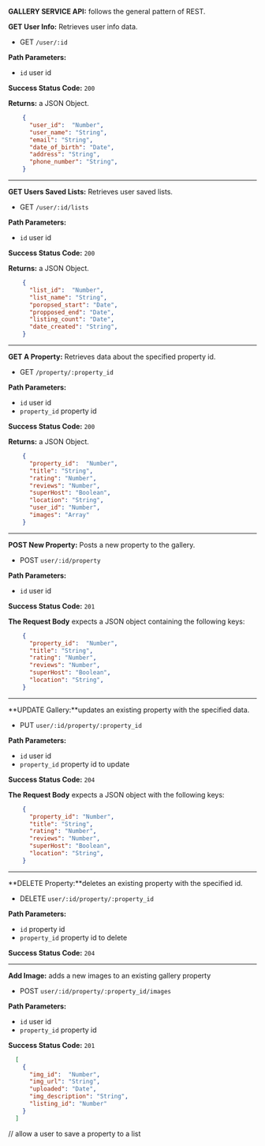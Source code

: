 **GALLERY SERVICE API:** follows the general pattern of REST.

**GET User Info:**
Retrieves user info data.
* GET `/user/:id`

**Path Parameters:**
* `id` user id

**Success Status Code:** `200`

**Returns:** a JSON Object.
```json
    {
      "user_id":  "Number",
      "user_name": "String",
      "email": "String",
      "date_of_birth": "Date",
      "address": "String",
      "phone_number": "String",
    }
```
------------------------------------------------------------------

**GET Users Saved Lists:**
Retrieves user saved lists.
* GET `/user/:id/lists`

**Path Parameters:**
* `id` user id

**Success Status Code:** `200`

**Returns:** a JSON Object.
```json
    {
      "list_id":  "Number",
      "list_name": "String",
      "poropsed_start": "Date",
      "propposed_end": "Date",
      "listing_count": "Date",
      "date_created": "String",
    }
```

------------------------------------------------------------------

**GET A Property:**
Retrieves data about the specified property id.
* GET `/property/:property_id`

**Path Parameters:**
* `id` user id
* `property_id` property id

**Success Status Code:** `200`

**Returns:** a JSON Object.
```json
    {
      "property_id":  "Number",
      "title": "String",
      "rating": "Number",
      "reviews": "Number",
      "superHost": "Boolean",
      "location": "String",
      "user_id": "Number",
      "images": "Array"
    }
```

------------------------------------------------------------------

**POST New Property:** Posts a new property to the gallery.
* POST `user/:id/property`

**Path Parameters:**
* `id` user id

**Success Status Code:** `201`

**The Request Body** expects a JSON object containing the following keys:
```json
    {
      "property_id":  "Number",
      "title": "String",
      "rating": "Number",
      "reviews": "Number",
      "superHost": "Boolean",
      "location": "String",
    }
```

------------------------------------------------------------------

**UPDATE Gallery:**updates an existing property with the specified data.
* PUT `user/:id/property/:property_id`

**Path Parameters:**
* `id` user id
* `property_id` property id to update

**Success Status Code:** `204`

**The Request Body** expects a JSON object with the following keys:
```json
    {
      "property_id": "Number",
      "title": "String",
      "rating": "Number",
      "reviews": "Number",
      "superHost": "Boolean",
      "location": "String",
    }
```
------------------------------------------------------------------

**DELETE Property:**deletes an existing property with the specified id.
* DELETE `user/:id/property/:property_id`

**Path Parameters:**
* `id` property id
* `property_id` property id to delete

**Success Status Code:** `204`

------------------------------------------------------------------

**Add Image:** adds a new images to an existing gallery property
* POST `user/:id/property/:property_id/images`

**Path Parameters:**
* `id` user id
* `property_id` property id

**Success Status Code:** `201`
```json
  [
    {
      "img_id":  "Number",
      "img_url": "String",
      "uploaded": "Date",
      "img_description": "String",
      "listing_id": "Number"
    }
  ]
```

// allow a user to save a property to a list